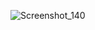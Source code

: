 ![Screenshot_140](https://user-images.githubusercontent.com/64305301/120261628-e7dfb900-c2b5-11eb-93e6-1ec2d2f212d3.png)
